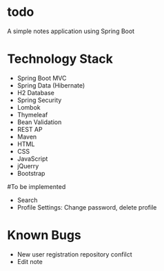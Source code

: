 # todo
A simple notes application using Spring Boot


# Technology Stack

* Spring Boot MVC
* Spring Data (Hibernate)
* H2 Database
* Spring Security
* Lombok
* Thymeleaf
* Bean Validation  
* REST AP
* Maven
* HTML
* CSS 
* JavaScript
* jQuerry  
* Bootstrap


#To be implemented
* Search
* Profile Settings: Change password, delete profile
# Known Bugs
* New user registration repository confilct
* Edit note
